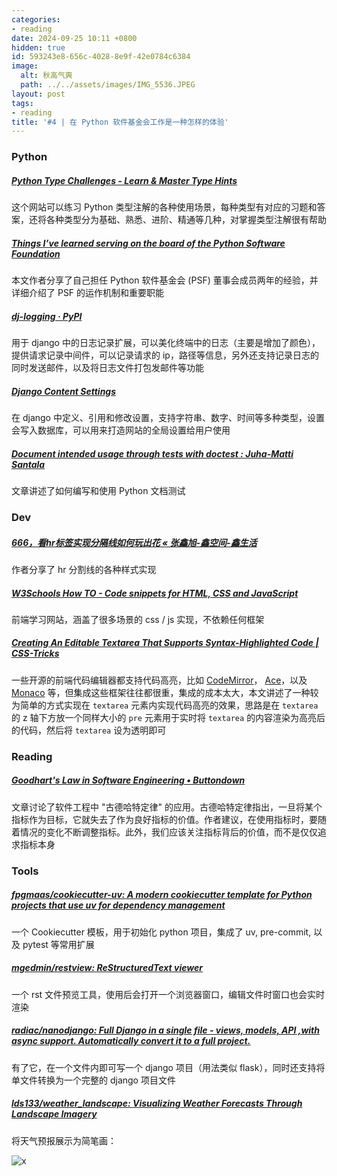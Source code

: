 ```yaml
---
categories:
- reading
date: 2024-09-25 10:11 +0800
hidden: true
id: 593243e8-656c-4028-8e9f-42e0784c6384
image:
  alt: 秋高气爽
  path: ../../assets/images/IMG_5536.JPEG
layout: post
tags:
- reading
title: '#4 | 在 Python 软件基金会工作是一种怎样的体验'
---
```


### Python

##### [Python Type Challenges - Learn &amp; Master Type Hints](https://python-type-challenges.zeabur.app/)

这个网站可以练习 Python 类型注解的各种使用场景，每种类型有对应的习题和答案，还将各种类型分为基础、熟悉、进阶、精通等几种，对掌握类型注解很有帮助



##### [Things I’ve learned serving on the board of the Python Software Foundation](https://simonwillison.net/2024/Sep/18/board-of-the-python-software-foundation/)

本文作者分享了自己担任 Python 软件基金会 (PSF) 董事会成员两年的经验，并详细介绍了 PSF 的运作机制和重要职能



##### [dj-logging · PyPI](https://pypi.org/project/dj-logging/)

用于 django 中的日志记录扩展，可以美化终端中的日志（主要是增加了颜色），提供请求记录中间件，可以记录请求的 ip，路径等信息，另外还支持记录日志的同时发送邮件，以及将日志文件打包发邮件等功能



##### [Django Content Settings](https://django-content-settings.readthedocs.io/en/master/)

在 django 中定义、引用和修改设置，支持字符串、数字、时间等多种类型，设置会写入数据库，可以用来打造网站的全局设置给用户使用



##### [Document intended usage through tests with doctest : Juha-Matti Santala](https://hamatti.org/posts/document-intended-usage-through-tests-with-doctest/)

文章讲述了如何编写和使用 Python 文档测试



### Dev

##### [666，看hr标签实现分隔线如何玩出花 « 张鑫旭-鑫空间-鑫生活](https://www.zhangxinxu.com/wordpress/2021/05/css-html-hr/)

作者分享了 hr 分割线的各种样式实现



##### [W3Schools How TO - Code snippets for HTML, CSS and JavaScript](https://www.w3schools.com/howto/default.asp)

前端学习网站，涵盖了很多场景的 css / js 实现，不依赖任何框架



##### [Creating An Editable Textarea That Supports Syntax-Highlighted Code \| CSS-Tricks](https://css-tricks.com/creating-an-editable-textarea-that-supports-syntax-highlighted-code/ "Creating An Editable Textarea That Supports Syntax-Highlighted Code \| CSS-Tricks")

一些开源的前端代码编辑器都支持代码高亮，比如 [CodeMirror](https://codemirror.net/)， [Ace](https://ace.c9.io/)，以及 [Monaco](https://microsoft.github.io/monaco-editor/) 等，但集成这些框架往往都很重，集成的成本太大，本文讲述了一种较为简单的方式实现在 `textarea` 元素内实现代码高亮的效果，思路是在 `textarea` 的 z 轴下方放一个同样大小的 `pre` 元素用于实时将 `textarea` 的内容渲染为高亮后的代码，然后将 `textarea` 设为透明即可



### Reading

##### [Goodhart's Law in Software Engineering • Buttondown](https://buttondown.com/hillelwayne/archive/goodharts-law-in-software-engineering/)

文章讨论了软件工程中 "古德哈特定律" 的应用。古德哈特定律指出，一旦将某个指标作为目标，它就失去了作为良好指标的价值。作者建议，在使用指标时，要随着情况的变化不断调整指标。此外，我们应该关注指标背后的价值，而不是仅仅追求指标本身



### Tools

##### [fpgmaas/cookiecutter-uv: A modern cookiecutter template for Python projects that use uv for dependency management](https://github.com/fpgmaas/cookiecutter-uv)

一个 Cookiecutter 模板，用于初始化 python 项目，集成了 uv, pre-commit, 以及 pytest 等常用扩展



##### [mgedmin/restview: ReStructuredText viewer](https://github.com/mgedmin/restview)

一个 rst 文件预览工具，使用后会打开一个浏览器窗口，编辑文件时窗口也会实时渲染



##### [radiac/nanodjango: Full Django in a single file - views, models, API ,with async support. Automatically convert it to a full project.](https://github.com/radiac/nanodjango "radiac/nanodjango: Full Django in a single file - views, models, API ,with async support. Automatically convert it to a full project.")

有了它，在一个文件内即可写一个 django 项目（用法类似 flask），同时还支持将单文件转换为一个完整的 django 项目文件



##### [lds133/weather_landscape: Visualizing Weather Forecasts Through Landscape Imagery](https://github.com/lds133/weather_landscape "lds133/weather_landscape: Visualizing Weather Forecasts Through Landscape Imagery")

将天气预报展示为简笔画：

![x](https://raw.githubusercontent.com/lds133/weather_landscape/refs/heads/main/pic/encode.png)